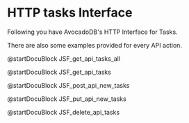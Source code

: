 HTTP tasks Interface
====================

Following you have AvocadoDB's HTTP Interface for Tasks.

There are also some examples provided for every API action. 

@startDocuBlock JSF_get_api_tasks_all

@startDocuBlock JSF_get_api_tasks

@startDocuBlock JSF_post_api_new_tasks

@startDocuBlock JSF_put_api_new_tasks

@startDocuBlock JSF_delete_api_tasks
